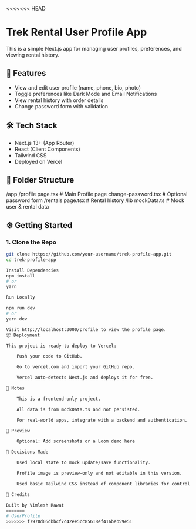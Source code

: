 <<<<<<< HEAD
# Trek Rental User Profile App

This is a simple Next.js app for managing user profiles, preferences, and viewing rental history.

## 🚀 Features

- View and edit user profile (name, phone, bio, photo)
- Toggle preferences like Dark Mode and Email Notifications
- View rental history with order details
- Change password form with validation

## 🛠️ Tech Stack

- Next.js 13+ (App Router)
- React (Client Components)
- Tailwind CSS
- Deployed on Vercel

## 📁 Folder Structure
/app
/profile
page.tsx # Main Profile page
change-password.tsx # Optional password form
/rentals
page.tsx # Rental history
/lib
mockData.ts # Mock user & rental data

## ⚙️ Getting Started

### 1. Clone the Repo

```bash
git clone https://github.com/your-username/trek-profile-app.git
cd trek-profile-app

Install Dependencies
npm install
# or
yarn

Run Locally

npm run dev
# or
yarn dev

Visit http://localhost:3000/profile to view the profile page.
📦 Deployment

This project is ready to deploy to Vercel:

    Push your code to GitHub.

    Go to vercel.com and import your GitHub repo.

    Vercel auto-detects Next.js and deploys it for free.

📌 Notes

    This is a frontend-only project.

    All data is from mockData.ts and not persisted.

    For real-world apps, integrate with a backend and authentication.

📸 Preview

    Optional: Add screenshots or a Loom demo here

🧠 Decisions Made

    Used local state to mock update/save functionality.

    Profile image is preview-only and not editable in this version.

    Used basic Tailwind CSS instead of component libraries for control and simplicity.

🙌 Credits

Built by Vimlesh Rawat
=======
# UserProfile
>>>>>>> f7970d05dbbcf7c42ee5cc85618ef416beb59e51
